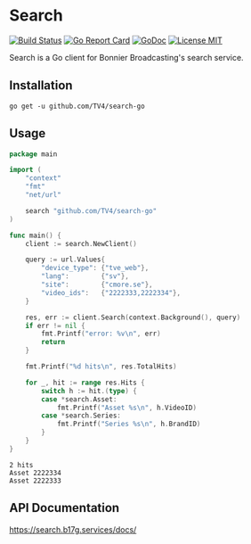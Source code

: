 # Search

[![Build Status](https://travis-ci.org/TV4/search-go.svg?branch=master)](https://travis-ci.org/TV4/search-go)
[![Go Report Card](https://goreportcard.com/badge/github.com/TV4/search-go)](https://goreportcard.com/report/github.com/TV4/search-go)
[![GoDoc](https://img.shields.io/badge/godoc-reference-blue.svg?style=flat)](https://godoc.org/github.com/TV4/search-go)
[![License MIT](https://img.shields.io/badge/license-MIT-lightgrey.svg?style=flat)](https://github.com/TV4/search-go#license)

Search is a Go client for Bonnier Broadcasting's search service.

## Installation
```
go get -u github.com/TV4/search-go
```

## Usage
```go
package main

import (
	"context"
	"fmt"
	"net/url"

	search "github.com/TV4/search-go"
)

func main() {
	client := search.NewClient()

	query := url.Values{
		"device_type": {"tve_web"},
		"lang":        {"sv"},
		"site":        {"cmore.se"},
		"video_ids":   {"2222333,2222334"},
	}

	res, err := client.Search(context.Background(), query)
	if err != nil {
		fmt.Printf("error: %v\n", err)
		return
	}

	fmt.Printf("%d hits\n", res.TotalHits)

	for _, hit := range res.Hits {
		switch h := hit.(type) {
		case *search.Asset:
			fmt.Printf("Asset %s\n", h.VideoID)
		case *search.Series:
			fmt.Printf("Series %s\n", h.BrandID)
		}
	}
}
```

```
2 hits
Asset 2222334
Asset 2222333
```

## API Documentation

https://search.b17g.services/docs/
